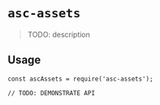 # `asc-assets`

> TODO: description

## Usage

```
const ascAssets = require('asc-assets');

// TODO: DEMONSTRATE API
```
